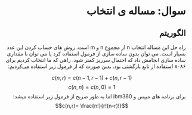 <div dir="rtl">

# سوال:           مساله ی انتخاب  

## الگوریتم
راه حل این مساله انتخاب n از مجموع n و m است. روش های حساب کردن این عدد بسیار است. می توان بدون ساده سازی از فرمول استفاده کرد یا می توان با مقداری ساده سازی انجامش داد که احتمال سرریز 
کمتر شود.
راهی که ما انتخاب کردیم برای ۸۰۸۶ استفاده از تابع بازگشتی بود. بدین صورت که از فرمول زیر استفاده می‌کردیم:

$$ c(n,r) = c(n-1,r-1) +c(n,r-1) $$  $$ c(n,n)=c(n,0)=1 $$
برای  برنامه  های  میپس  و ibm360 اما  به  طور  صریح  از  فرمول  زیر  استفاده  میشد:
$$c(n,r)= \frac{n!}{r!(n-r)!}$$
</div>
